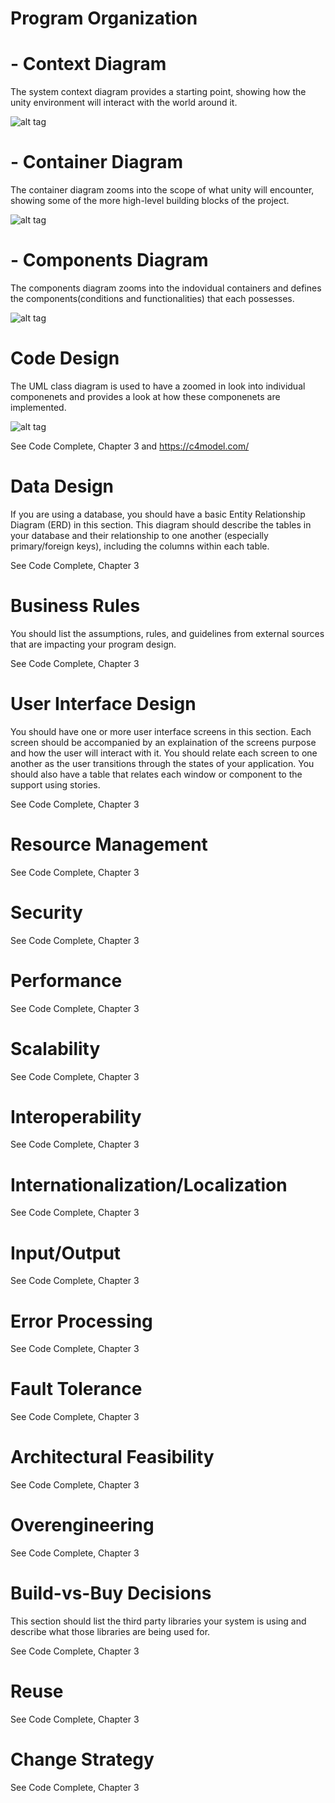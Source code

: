 # Program Organization

# - Context Diagram
The system context diagram provides a starting point, showing how the unity environment will interact with the world around it.

![alt tag](https://i.postimg.cc/DwtTHKjK/ES-Context-Diagram.png "Context Diagram")

# - Container Diagram
The container diagram zooms into the scope of what unity will encounter, showing some of the more high-level building blocks of the project.

![alt tag](https://i.postimg.cc/QxTSSGT7/ES-Container-Diagram.png "Container Diagram")

# - Components Diagram
The components diagram zooms into the indovidual containers and defines the components(conditions and functionalities) that each possesses. 

![alt tag](https://i.postimg.cc/g2p5ZkTj/ES-Component-Diagram.png "Component Diagram")

# Code Design
The UML class diagram is used to have a zoomed in look into individual componenets and provides a look at how these componenets are implemented.

![alt tag](https://i.postimg.cc/rp421Y9F/COP4331-Script-Structure.png "UML Diagram")

See Code Complete, Chapter 3 and https://c4model.com/

# Data Design

If you are using a database, you should have a basic Entity Relationship Diagram (ERD) in this section. This diagram should describe the tables in your database and their relationship to one another (especially primary/foreign keys), including the columns within each table. 

See Code Complete, Chapter 3

# Business Rules

You should list the assumptions, rules, and guidelines from external sources that are impacting your program design. 

See Code Complete, Chapter 3

# User Interface Design

You should have one or more user interface screens in this section. Each screen should be accompanied by an explaination of the screens purpose and how the user will interact with it. You should relate each screen to one another as the user transitions through the states of your application. You should also have a table that relates each window or component to the support using stories. 

See Code Complete, Chapter 3

# Resource Management

See Code Complete, Chapter 3

# Security

See Code Complete, Chapter 3

# Performance

See Code Complete, Chapter 3

# Scalability

See Code Complete, Chapter 3

# Interoperability

See Code Complete, Chapter 3

# Internationalization/Localization

See Code Complete, Chapter 3

# Input/Output

See Code Complete, Chapter 3

# Error Processing

See Code Complete, Chapter 3

# Fault Tolerance

See Code Complete, Chapter 3

# Architectural Feasibility

See Code Complete, Chapter 3

# Overengineering

See Code Complete, Chapter 3

# Build-vs-Buy Decisions

This section should list the third party libraries your system is using and describe what those libraries are being used for.

See Code Complete, Chapter 3

# Reuse

See Code Complete, Chapter 3

# Change Strategy

See Code Complete, Chapter 3
